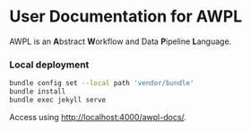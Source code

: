 # User Documentation for AWPL

AWPL is an **A**bstract **W**orkflow and Data **P**ipeline **L**anguage.

### Local deployment

```bash
bundle config set --local path 'vendor/bundle'
bundle install
bundle exec jekyll serve
```

Access using [http://localhost:4000/awpl-docs/](http://localhost:4000/awpl-docs/).
